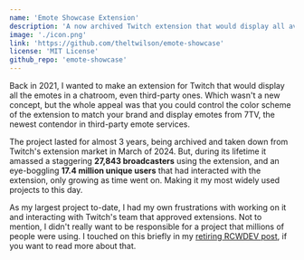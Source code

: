 ```yaml
---
name: 'Emote Showcase Extension'
description: 'A now archived Twitch extension that would display all available emotes for a channel and how to use them or add them to your own channel.'
image: './icon.png'
link: 'https://github.com/theltwilson/emote-showcase'
license: 'MIT License'
github_repo: 'emote-showcase'
---
```


Back in 2021, I wanted to make an extension for Twitch that would display all the emotes in a chatroom, even third-party ones. Which wasn't a new concept, but the whole appeal was that you could control the color scheme of the extension to match your brand and display emotes from 7TV, the newest contendor in third-party emote services.

The project lasted for almost 3 years, being archived and taken down from Twitch's extension market in March of 2024. But, during its lifetime it amassed a staggering **27,843 broadcasters** using the extension, and an eye-boggling **17.4 million unique users** that had interacted with the extension, only growing as time went on. Making it my most widely used projects to this day.

As my largest project to-date, I had my own frustrations with working on it and interacting with Twitch's team that approved extensions. Not to mention, I didn't really want to be responsible for a project that millions of people were using. I touched on this briefly in my [retiring RCWDEV post](/blog/2024/goodbye-rcwdev), if you want to read more about that.